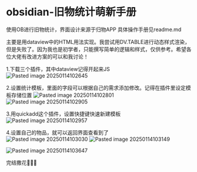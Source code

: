 # obsidian-旧物统计萌新手册
使用OB进行旧物统计，界面设计来源于归物APP
具体操作手册见readme.md

主要是用dataview中的HTML用法实现。我尝试用DV.TABLE进行动态样式渲染，但是失败了。因为我也是初学者，只能撰写简单的逻辑和样式，仅供参考。希望各位大佬有改进方案的可以和我讨论！

1.下载三个插件，其中dataview记得开起来JS
![Pasted image 20250114102645](https://github.com/user-attachments/assets/c77e4a7a-fced-42a1-9e80-7ce496d3b671)

2.设置统计模板，里面的字段可以根据自己的需求添加修改。记得在插件里设定模板存储位置
![Pasted image 20250114102801](https://github.com/user-attachments/assets/c9203e32-30e4-4601-b886-efc6dc9eba03)
![Pasted image 20250114102905](https://github.com/user-attachments/assets/db453443-3a75-4b2e-9024-bc768a22960b)

3.用quickadd这个插件，设置快捷键快速新建模板
![Pasted image 20250114102957](https://github.com/user-attachments/assets/39942dff-ea60-4113-ac12-631e66499921)

4.设置自己的物品，就可以返回界面查看到了
![Pasted image 20250114103030](https://github.com/user-attachments/assets/e43ad369-3295-4944-b0b4-9067a5c51f9d)
![Pasted image 20250114103149](https://github.com/user-attachments/assets/2fbd64e6-6d98-4825-af75-f76fc10f3436)


![Pasted image 20250114103647](https://github.com/user-attachments/assets/2b311676-eb1c-490d-a8f7-4ad85b81e5d7)




完结撒花🎉🎉🎉
